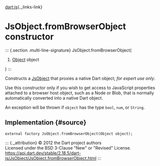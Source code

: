 [dart:js](../../dart-js/dart-js-library){._links-link}

JsObject.fromBrowserObject constructor
======================================

::: {.section .multi-line-signature}
JsObject.fromBrowserObject(

1.  [Object](../../dart-core/object-class) object

)
:::

Constructs a [JsObject](../jsobject-class) that proxies a native Dart
object; *for expert use only*.

Use this constructor only if you wish to get access to JavaScript
properties attached to a browser host object, such as a Node or Blob,
that is normally automatically converted into a native Dart object.

An exception will be thrown if `object` has the type `bool`, `num`, or
`String`.

Implementation {#source}
--------------

``` {.language-dart data-language="dart"}
external factory JsObject.fromBrowserObject(Object object);
```

::: {._attribution}
© 2012 the Dart project authors\
Licensed under the BSD 3-Clause \"New\" or \"Revised\" License.\
<https://api.dart.dev/stable/2.18.5/dart-js/JsObject/JsObject.fromBrowserObject.html>
:::
